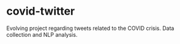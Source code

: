 # covid-twitter
Evolving project regarding tweets related to the COVID crisis. Data collection and NLP analysis.
